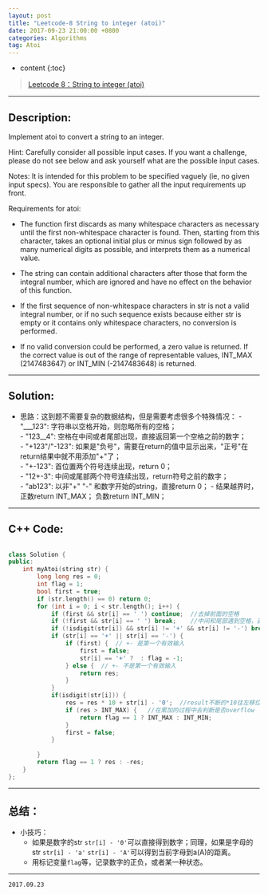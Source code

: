 ```yaml
---
layout: post
title: "Leetcode-8 String to integer (atoi)"
date: 2017-09-23 21:00:00 +0800 
categories: Algorithms
tag: Atoi
---
```

* content
{:toc}


>[Leetcode 8：String to integer (atoi)](https://leetcode.com/problems/string-to-integer-atoi/description/)

---

<!-- more -->

## Description:     
Implement atoi to convert a string to an integer.  

Hint: Carefully consider all possible input cases. If you want a challenge, please do not see below and ask yourself what are the possible input cases.  

Notes: It is intended for this problem to be specified vaguely (ie, no given input specs). You are responsible to gather all the input requirements up front.  

Requirements for atoi: 
- The function first discards as many whitespace characters as necessary until the first non-whitespace character is found. Then, starting from this character, takes an optional initial plus or minus sign followed by as many numerical digits as possible, and interprets them as a numerical value.  

- The string can contain additional characters after those that form the integral number, which are ignored and have no effect on the behavior of this function.  

- If the first sequence of non-whitespace characters in str is not a valid integral number, or if no such sequence exists because either str is empty or it contains only whitespace characters, no conversion is performed.  

- If no valid conversion could be performed, a zero value is returned. If the correct value is out of the range of representable values, INT_MAX (2147483647) or INT_MIN (-2147483648) is returned.   

---
    
<!-- TOC -->

## Solution:    
- 思路：这到题不需要复杂的数据结构，但是需要考虑很多个特殊情况：
      - "___123": 字符串以空格开始，则忽略所有的空格；  
      - "123__4": 空格在中间或者尾部出现，直接返回第一个空格之前的数字；  
      - "+123"/"-123": 如果是"负号"，需要在return的值中显示出来，"正号"在return结果中就不用添加"+"了；  
      - "+-123": 首位置两个符号连续出现，return 0；  
      - "12+-3": 中间或尾部两个符号连续出现，return符号之前的数字；  
      - "ab123": 以非"+" "-" 和数字开始的string，直接return 0；
      - 结果越界时，正数return INT_MAX； 负数return INT_MIN；  

---  

<!-- TOC -->   
       
## C++ Code:     

```cpp

class Solution {
public:
    int myAtoi(string str) {
        long long res = 0;
        int flag = 1;
        bool first = true;
        if (str.length() == 0) return 0;
        for (int i = 0; i < str.length(); i++) {
            if (first && str[i] == ' ') continue;  //去掉前面的空格
            if (!first && str[i] == ' ') break;    //中间和尾部遇到空格，直接break
            if (!isdigit(str[i]) && str[i] != '+' && str[i] != '-') break;  //输入非数字和非+-的情况下，直接break
            if (str[i] == '+' || str[i] == '-') {
                if (first) {  // +- 是第一个有效输入
                    first = false;
                    str[i] == '+' ?  : flag = -1;
                } else {  // +- 不是第一个有效输入
                    return res;
                }  
            }
            if(isdigit(str[i])) {
                res = res * 10 + str[i] - '0';  //result不断的*10往左移位，然后累加
                if (res > INT_MAX) {   //在累加的过程中去判断是否overflow
                    return flag == 1 ? INT_MAX : INT_MIN;
                }
                first = false;
            }
            
        }
        return flag == 1 ? res : -res;      
    }
};

```

---

<!-- TOC -->

## 总结：   
  - 小技巧：
    - 如果是数字的str `str[i] - '0'`可以直接得到数字；同理，如果是字母的str `str[i] - 'a'` `str[i] - 'A'`可以得到当前字母到a(A)的距离。
    - 用标记变量`flag`等，记录数字的正负，或者某一种状态。

---

`2017.09.23`       
